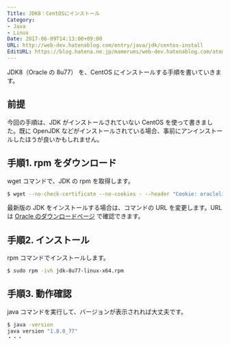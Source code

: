 ```yaml
---
Title: JDK8：CentOSにインストール
Category:
- Java
- Linux
Date: 2017-06-09T14:13:00+09:00
URL: http://web-dev.hatenablog.com/entry/java/jdk/centos-install
EditURL: https://blog.hatena.ne.jp/mamorums/web-dev.hatenablog.com/atom/entry/10328749687178823348
---
```


JDK8（Oracle の 8u77） を、CentOS にインストールする手順を書いていきます。

## 前提
今回の手順は、JDK がインストールされていない CentOS を使って書きました。既に OpenJDK などがインストールされている場合、事前にアンインストールしたほうが良いかもしれません。


## 手順1. rpm をダウンロード
wget コマンドで、JDK の rpm を取得します。

```bash
$ wget --no-check-certificate --no-cookies - --header "Cookie: oraclelicense=accept-securebackup-cookie" http://download.oracle.com/otn-pub/java/jdk/8u77-b03/jdk-8u77-linux-x64.rpm
```

最新版の JDK をインストールする場合は、コマンドの URL を変更します。URL は [Oracle のダウンロードページ](http://www.oracle.com/technetwork/java/javase/downloads/jdk8-downloads-2133151.html) で確認できます。


## 手順2. インストール
rpm コマンドでインストールします。

```bash
$ sudo rpm -ivh jdk-8u77-linux-x64.rpm
```


## 手順3. 動作確認
java コマンドを実行して、バージョンが表示されれば大丈夫です。

```bash
$ java -version
java version "1.8.0_77"
・・・
```
